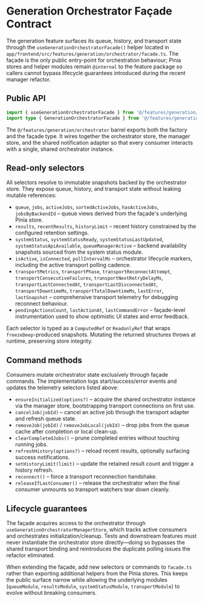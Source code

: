 # Generation Orchestrator Façade Contract

The generation feature surfaces its queue, history, and transport state through the
`useGenerationOrchestratorFacade()` helper located in
`app/frontend/src/features/generation/orchestrator/facade.ts`. The façade is the only public
entry-point for orchestration behaviour; Pinia stores and helper modules remain `@internal` to
the feature package so callers cannot bypass lifecycle guarantees introduced during the recent
manager refactor.

## Public API

```ts
import { useGenerationOrchestratorFacade } from '@/features/generation/orchestrator';
import type { GenerationOrchestratorFacade } from '@/features/generation/orchestrator';
```

The `@/features/generation/orchestrator` barrel exports both the factory and the façade type.
It wires together the orchestrator store, the manager store, and the shared notification
adapter so that every consumer interacts with a single, shared orchestrator instance.

## Read-only selectors

All selectors resolve to immutable snapshots backed by the orchestrator store. They expose
queue, history, and transport state without leaking mutable references:

- `queue`, `jobs`, `activeJobs`, `sortedActiveJobs`, `hasActiveJobs`, `jobsByBackendId` – queue
  views derived from the façade's underlying Pinia store.
- `results`, `recentResults`, `historyLimit` – recent history constrained by the configured
  retention settings.
- `systemStatus`, `systemStatusReady`, `systemStatusLastUpdated`, `systemStatusApiAvailable`,
  `queueManagerActive` – backend availability snapshots sourced from the system status module.
- `isActive`, `isConnected`, `pollIntervalMs` – orchestrator lifecycle markers, including the
  active transport polling cadence.
- `transportMetrics`, `transportPhase`, `transportReconnectAttempt`,
  `transportConsecutiveFailures`, `transportNextRetryDelayMs`, `transportLastConnectedAt`,
  `transportLastDisconnectedAt`, `transportDowntimeMs`, `transportTotalDowntimeMs`,
  `lastError`, `lastSnapshot` – comprehensive transport telemetry for debugging reconnect
  behaviour.
- `pendingActionsCount`, `lastActionAt`, `lastCommandError` – façade-level instrumentation used
  to show optimistic UI states and error feedback.

Each selector is typed as a `ComputedRef` or `ReadonlyRef` that wraps `freezeDeep`-produced
snapshots. Mutating the returned structures throws at runtime, preserving store integrity.

## Command methods

Consumers mutate orchestrator state exclusively through façade commands. The implementation
logs start/success/error events and updates the telemetry selectors listed above:

- `ensureInitialized(options?)` – acquire the shared orchestrator instance via the manager store,
  bootstrapping transport connections on first use.
- `cancelJob(jobId)` – cancel an active job through the transport adapter and refresh queue
  state.
- `removeJob(jobId)` / `removeJobLocal(jobId)` – drop jobs from the queue cache after
  completion or local clean-up.
- `clearCompletedJobs()` – prune completed entries without touching running jobs.
- `refreshHistory(options?)` – reload recent results, optionally surfacing success notifications.
- `setHistoryLimit(limit)` – update the retained result count and trigger a history refresh.
- `reconnect()` – force a transport reconnection handshake.
- `releaseIfLastConsumer()` – release the orchestrator when the final consumer unmounts so
  transport watchers tear down cleanly.

## Lifecycle guarantees

The façade acquires access to the orchestrator through `useGenerationOrchestratorManagerStore`,
which tracks active consumers and orchestrates initialization/cleanup. Tests and downstream
features must never instantiate the orchestrator store directly—doing so bypasses the shared
transport binding and reintroduces the duplicate polling issues the refactor eliminated.

When extending the façade, add new selectors or commands to `facade.ts` rather than exporting
additional helpers from the Pinia stores. This keeps the public surface narrow while allowing
the underlying modules (`queueModule`, `resultsModule`, `systemStatusModule`, `transportModule`)
to evolve without breaking consumers.
